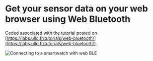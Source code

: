 # Get your sensor data on your web browser using Web Bluetooth

Coded associated with the tutorial posted on [https://labs.ullo.fr/tutorials/web-bluetooth/](https://labs.ullo.fr/tutorials/web-bluetooth/).

![Connecting to a smartwatch with web BLE](https://labs-dev.ullo.fr/wp-content/uploads/2021/04/heartwebble.gif)
